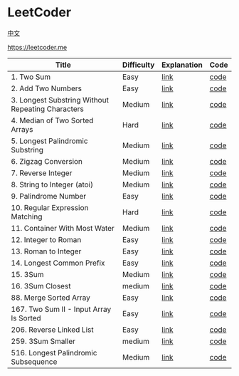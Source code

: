 # LeetCoder

[中文](https://github.com/HaelChan/leetcoder/blob/main/README-zh.md)

https://leetcoder.me

| Title | Difficulty | Explanation | Code |
| --- | --- | --- | --- |
| 1. Two Sum | Easy | [link](https://leetcoder.me/en/solution/two-sum) | [code](https://github.com/HaelChan/leetcoder/tree/main/code/0001.%20Two%20Sum) |
| 2. Add Two Numbers | Easy | [link](https://leetcoder.me/en/solution/add-two-numbers) | [code](https://github.com/HaelChan/leetcoder/tree/main/code/0002.%20Add%20Two%20Numbers) |
| 3. Longest Substring Without Repeating Characters | Medium | [link](https://leetcoder.me/en/solution/longest-substring-without-repeating-characters) | [code](https://github.com/HaelChan/leetcoder/tree/main/code/0003.%20Longest%20Substring%20Without%20Repeating%20Characters) |
| 4. Median of Two Sorted Arrays | Hard | [link](https://leetcoder.me/en/solution/median-of-two-sorted-arrays) | [code](https://github.com/HaelChan/leetcoder/tree/main/code/0004.%20Median%20of%20Two%20Sorted%20Arrays) |
| 5. Longest Palindromic Substring | Medium | [link](https://leetcoder.me/en/solution/longest-palindromic-substring) | [code](https://github.com/HaelChan/leetcoder/tree/main/code/0005.%20Longest%20Palindromic%20Substring) |
| 6. Zigzag Conversion | Medium | [link](https://leetcoder.me/en/solution/zigzag-conversion) | [code](https://github.com/HaelChan/leetcoder/tree/main/code/0006.%20Zigzag%20Conversion) |
| 7. Reverse Integer | Medium | [link](https://leetcoder.me/en/solution/reverse-integer) | [code](https://github.com/HaelChan/leetcoder/tree/main/code/0007.%20Reverse%20Integer) |
| 8. String to Integer (atoi) | Medium | [link](https://leetcoder.me/en/solution/string-to-integer-atoi) | [code](https://github.com/HaelChan/leetcoder/tree/main/code/0008.%20String%20to%20Integer%20(atoi)) |
| 9. Palindrome Number | Easy | [link](https://leetcoder.me/en/solution/palindrome-number) | [code](https://github.com/HaelChan/leetcoder/tree/main/code/0009.%20Palindrome%20Number) |
| 10. Regular Expression Matching | Hard | [link](https://leetcoder.me/en/solution/regular-expression-matching) | [code](https://github.com/HaelChan/leetcoder/tree/main/code/0010.%20Regular%20Expression%20Matching) |
| 11. Container With Most Water | Medium | [link](https://leetcoder.me/en/solution/container-with-most-water) | [code](https://github.com/HaelChan/leetcoder/tree/main/code/0011.%20Container%20With%20Most%20Water) |
| 12. Integer to Roman | Easy | [link](https://leetcoder.me/en/solution/integer-to-roman) | [code](https://github.com/HaelChan/leetcoder/tree/main/code/0012.%20Integer%20to%20Roman) |
| 13. Roman to Integer | Easy | [link](https://leetcoder.me/en/solution/roman-to-integer) | [code](https://github.com/HaelChan/leetcoder/tree/main/code/0013.%20Roman%20to%20Integer) |
| 14. Longest Common Prefix | Easy | [link](https://leetcoder.me/en/solution/longest-common-prefix) | [code](https://github.com/HaelChan/leetcoder/tree/main/code/0014.%20Longest%20Common%20Prefix) |
| 15. 3Sum | Medium | [link](https://leetcoder.me/en/solution/3sum) | [code](https://github.com/HaelChan/leetcoder/tree/main/code/0015.%203Sum) |
| 16. 3Sum Closest | medium | [link](https://leetcoder.me/en/solution/3sum-closest) | [code](https://github.com/HaelChan/leetcoder/tree/main/code/0016.%203Sum%20Closest) |
| 88. Merge Sorted Array | Easy | [link](https://leetcoder.me/en/solution/merge-sorted-array) | [code](https://github.com/HaelChan/leetcoder/tree/main/code/0088.%20Merge%20Sorted%20Array) |
| 167. Two Sum II - Input Array Is Sorted | Easy | [link](https://leetcoder.me/en/solution/two-sum-ii-input-array-is-sorted) | [code](https://github.com/HaelChan/leetcoder/tree/main/code/0167.%20Two%20Sum%20II%20-%20Input%20Array%20Is%20Sorted) |
| 206. Reverse Linked List | Easy | [link](https://leetcoder.me/en/solution/reverse-linked-list) | [code](https://github.com/HaelChan/leetcoder/tree/main/code/0206.%20Reverse%20Linked%20List) |
| 259. 3Sum Smaller | medium | [link](https://leetcoder.me/en/solution/3sum-smaller) | [code](https://github.com/HaelChan/leetcoder/tree/main/code/0259.%203Sum%20Smaller) |
| 516. Longest Palindromic Subsequence | Medium | [link](https://leetcoder.me/en/solution/longest-palindromic-subsequence) | [code](https://github.com/HaelChan/leetcoder/tree/main/code/0516.%20Longest%20Palindromic%20Subsequence) |
